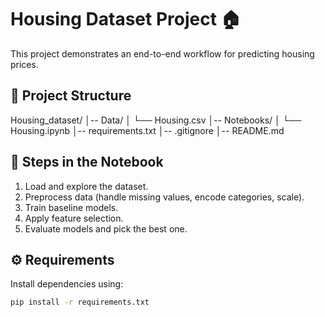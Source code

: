 # Housing Dataset Project 🏠  

This project demonstrates an end-to-end workflow for predicting housing prices.  

## 📂 Project Structure
Housing_dataset/
│-- Data/
│ └── Housing.csv
│-- Notebooks/
│ └── Housing.ipynb
│-- requirements.txt
│-- .gitignore
│-- README.md


## 🚀 Steps in the Notebook
1. Load and explore the dataset.  
2. Preprocess data (handle missing values, encode categories, scale).  
3. Train baseline models.  
4. Apply feature selection.  
5. Evaluate models and pick the best one.  

## ⚙️ Requirements
Install dependencies using:
```bash
pip install -r requirements.txt
